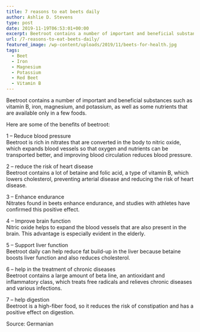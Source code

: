 ```yaml
---
title: 7 reasons to eat beets daily
author: Ashlie D. Stevens
type: post
date: 2019-11-19T06:53:01+00:00
excerpt: Beetroot contains a number of important and beneficial substances such as vitamin B, iron, magnesium, and potassium, as well as some nutrients that are available only in a few foods.
url: /7-reasons-to-eat-beets-daily/
featured_image: /wp-content/uploads/2019/11/beets-for-health.jpg
tags:
  - Beet
  - Iron
  - Magnesium
  - Potassium
  - Red Beet
  - Vitamin B
---
```


Beetroot contains a number of important and beneficial substances such as vitamin B, iron, magnesium, and potassium, as well as some nutrients that are available only in a few foods.

Here are some of the benefits of beetroot:

1 &#8211; Reduce blood pressure  
Beetroot is rich in nitrates that are converted in the body to nitric oxide, which expands blood vessels so that oxygen and nutrients can be transported better, and improving blood circulation reduces blood pressure.

2 &#8211; reduce the risk of heart disease  
Beetroot contains a lot of betaine and folic acid, a type of vitamin B, which lowers cholesterol, preventing arterial disease and reducing the risk of heart disease.

3 &#8211; Enhance endurance  
Nitrates found in beets enhance endurance, and studies with athletes have confirmed this positive effect.

4 &#8211; Improve brain function  
Nitric oxide helps to expand the blood vessels that are also present in the brain. This advantage is especially evident in the elderly.

5 &#8211; Support liver function  
Beetroot daily can help reduce fat build-up in the liver because betaine boosts liver function and also reduces cholesterol.

6 &#8211; help in the treatment of chronic diseases  
Beetroot contains a large amount of beta line, an antioxidant and inflammatory class, which treats free radicals and relieves chronic diseases and various infections.

7 &#8211; help digestion  
Beetroot is a high-fiber food, so it reduces the risk of constipation and has a positive effect on digestion.

Source: Germanian
